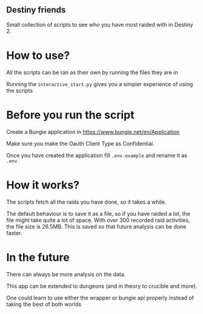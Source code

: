 ## Destiny friends
Small collection of scripts to see who you have most raided with in Destiny 2.

# How to use?
All the scripts can be ran as their own by running the files they are in

Running the ```ìnteractive_start.py``` gives you a simpler experience of using the scripts

# Before you run the script

Create a Bungie application in https://www.bungie.net/en/Application

Make sure you make the Oauth Client Type as Confidential.

Once you have created the application fill ```.env.example``` and rename it as ```.env```

# How it works?

The scripts fetch all the raids you have done, so it takes a while.

The default behaviour is to save it as a file, so if you have raided a lot, the file might take quite a lot of space.
With over 300 recorded raid activities, the file size is 26.5MB. This is saved so that future analysis can be done faster.

# In the future
There can always be more analysis on the data.

This app can be extended to dungeons (and in theory to crucible and more).

One could learn to use either the wrapper or bungie api properly instead of taking the best of both worlds